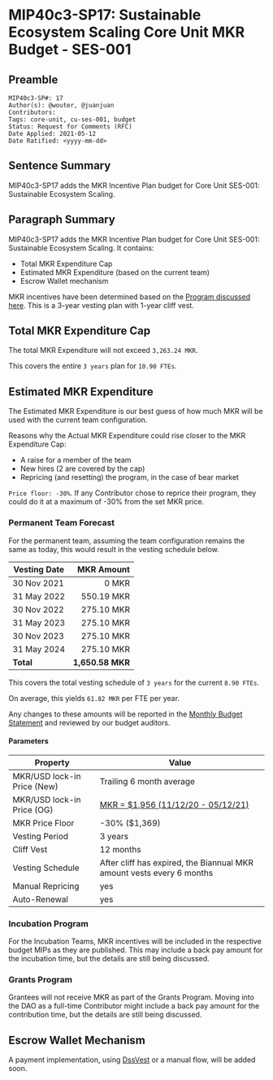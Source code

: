 # MIP40c3-SP17: Sustainable Ecosystem Scaling Core Unit MKR Budget - SES-001

## Preamble

```
MIP40c3-SP#: 17
Author(s): @wouter, @juanjuan
Contributors:
Tags: core-unit, cu-ses-001, budget
Status: Request for Comments (RFC)
Date Applied: 2021-05-12
Date Ratified: <yyyy-mm-dd>
```

## Sentence Summary

MIP40c3-SP17 adds the MKR Incentive Plan budget for Core Unit SES-001: Sustainable Ecosystem Scaling.

## Paragraph Summary

MIP40c3-SP17 adds the MKR Incentive Plan budget for Core Unit SES-001: Sustainable Ecosystem Scaling. It contains:
- Total MKR Expenditure Cap
- Estimated MKR Expenditure (based on the current team)
- Escrow Wallet mechanism

MKR incentives have been determined based on the [Program discussed here](https://forum.makerdao.com/t/pre-mip-discussion-an-alternative-mkr-compensation-plan/8000). This is a 3-year vesting plan with 1-year cliff vest.

## Total MKR Expenditure Cap

The total MKR Expenditure will not exceed `3,263.24 MKR`.

This covers the entire `3 years` plan for `10.90 FTEs`.

## Estimated MKR Expenditure

The Estimated MKR Expenditure is our best guess of how much MKR will be used with the current team configuration.

Reasons why the Actual MKR Expenditure could rise closer to the MKR Expenditure Cap:
- A raise for a member of the team
- New hires (2 are covered by the cap)
- Repricing (and resetting) the program, in the case of bear market

`Price floor: -30%`. If any Contributor chose to reprice their program, they could do it at a maximum of -30% from the set MKR price.

### Permanent Team Forecast

For the permanent team, assuming the team configuration remains the same as today, this would result in the vesting schedule below.

| Vesting Date     |       MKR Amount |
|------------------|-----------------:|
| 30 Nov 2021      |            0 MKR |
| 31 May 2022      |       550.19 MKR |
| 30 Nov 2022      |       275.10 MKR |
| 31 May 2023      |       275.10 MKR |
| 30 Nov 2023      |       275.10 MKR |
| 31 May 2024      |       275.10 MKR |
| **Total**        | **1,650.58 MKR** |

This covers the total vesting schedule of `3 years` for the current `8.90 FTEs`.

On average, this yields `61.82 MKR` per FTE per year.

Any changes to these amounts will be reported in the [Monthly Budget Statement](https://github.com/makerdao-ses/transparency-reporting/tree/main/Monthly%20Budget%20Statements) and reviewed by our budget auditors.

#### Parameters

| Property | Value |
| -------- | -------- |
| MKR/USD lock-in Price (New) | Trailing 6 month average |
| MKR/USD lock-in Price (OG)  | [MKR = $1,956 (11/12/20 - 05/12/21)](https://www.investing.com/crypto/maker/mkr-usd-historical-data)
| MKR Price Floor       | -30% ($1,369)                 |
| Vesting Period        | 3 years                  |
| Cliff Vest            | 12 months                |
| Vesting Schedule      | After cliff has expired, the Biannual MKR amount vests every 6 months |
| Manual Repricing      | yes                      |
| Auto-Renewal          | yes                      |

### Incubation Program

For the Incubation Teams, MKR incentives will be included in the respective budget MIPs as they are published. This may include a back pay amount for the incubation time, but the details are still being discussed.

### Grants Program

Grantees will not receive MKR as part of the Grants Program. Moving into the DAO as a full-time Contributor might include a back pay amount for the contribution time, but the details are still being discussed.

## Escrow Wallet Mechanism

A payment implementation, using [DssVest](https://forum.makerdao.com/t/mip-54-dssvest/8025) or a manual flow, will be added soon.
